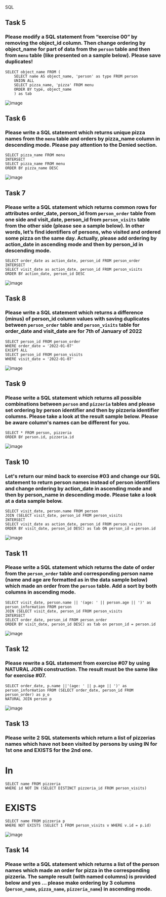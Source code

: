 SQL
## Task 5
### Please modify a SQL statement from “exercise 00” by removing the object_id column. Then change ordering by object_name for part of data from the `person` table and then from `menu` table (like presented on a sample below). Please save duplicates!
```
SELECT object_name FROM (
	SELECT name AS object_name, 'person' as type FROM person
	UNION ALL
	SELECT pizza_name, 'pizza' FROM menu
	ORDER BY type, object_name
	) as tab
```
![image](https://github.com/Nefyss/SQL/assets/113514047/e4540cb8-dabb-40eb-9e44-7da3cf60a5b4)

## Task 6
### Please write a SQL statement which returns unique pizza names from the `menu` table and orders by pizza_name column in descending mode. Please pay attention to the Denied section.
```
SELECT pizza_name FROM menu
INTERSECT
SELECT pizza_name FROM menu
ORDER BY pizza_name DESC
```
![image](https://github.com/Nefyss/SQL/assets/113514047/2677088c-2783-4eda-886e-e5e7f0f4f4c5)

## Task 7
### Please write a SQL statement which returns common rows for attributes order_date, person_id from `person_order` table from one side and visit_date, person_id from `person_visits` table from the other side (please see a sample below). In other words, let’s find identifiers of persons, who visited and ordered some pizza on the same day. Actually, please add ordering by action_date in ascending mode and then by person_id in descending mode.
```
SELECT order_date as action_date, person_id FROM person_order
INTERSECT
SELECT visit_date as action_date, person_id FROM person_visits
ORDER BY action_date, person_id DESC
```
![image](https://github.com/Nefyss/SQL/assets/113514047/9440e0ee-9cd7-45c7-b7b6-d627ebbeef87)

## Task 8
### Please write a SQL statement which returns a difference (minus) of person_id column values with saving duplicates between `person_order` table and `person_visits` table for order_date and visit_date are for 7th of January of 2022
```
SELECT person_id FROM person_order
WHERE order_date = '2022-01-07'
EXCEPT ALL
SELECT person_id FROM person_visits
WHERE visit_date = '2022-01-07'
```
![image](https://github.com/Nefyss/SQL/assets/113514047/ae644fdb-3b4b-434f-8fd9-1c4b2f525f0a)

## Task 9
### Please write a SQL statement which returns all possible combinations between `person` and `pizzeria` tables and please set ordering by person identifier and then by pizzeria identifier columns. Please take a look at the result sample below. Please be aware column's names can be different for you.
```
SELECT * FROM person, pizzeria
ORDER BY person.id, pizzeria.id
```
![image](https://github.com/Nefyss/SQL/assets/113514047/47877c74-b2cd-457c-9ee9-533849905b88)

## Task 10
### Let's return our mind back to exercise #03 and change our SQL statement to return person names instead of person identifiers and change ordering by action_date in ascending mode and then by person_name in descending mode. Please take a look at a data sample below.
```
SELECT visit_date, person.name FROM person
JOIN (SELECT visit_date, person_id FROM person_visits
INTERSECT
SELECT visit_date as action_date, person_id FROM person_visits
ORDER BY visit_date, person_id DESC) as tab ON person_id = person.id
```
![image](https://github.com/Nefyss/SQL/assets/113514047/fdeb79f3-cf4c-4f4a-b5c4-21c958917946)

## Task 11
### Please write a SQL statement which returns the date of order from the `person_order` table and corresponding person name (name and age are formatted as in the data sample below) which made an order from the `person` table. Add a sort by both columns in ascending mode.
```
SELECT visit_date, person.name || '(age: ' || person.age || ')' as person_information FROM person
JOIN (SELECT visit_date, person_id FROM person_visits
INTERSECT
SELECT order_date, person_id FROM person_order
ORDER BY visit_date, person_id DESC) as tab on person_id = person.id
```
![image](https://github.com/Nefyss/SQL/assets/113514047/48c13f31-cffd-4819-a7be-6b05c278cf61)

## Task 12
### Please rewrite a SQL statement from exercise #07 by using NATURAL JOIN construction. The result must be the same like for exercise #07.
```
SELECT order_date, p.name ||'(age: ' || p.age || ')' as 
person_information FROM (SELECT order_date, person_id FROM person_order) as p_o
NATURAL JOIN person p

```
![image](https://github.com/Nefyss/SQL/assets/113514047/20c0ca8b-169b-44f4-a2e6-505b1677fe86)

## Task 13
### Please write 2 SQL statements which return a list of pizzerias names which have not been visited by persons by using IN for 1st one and EXISTS for the 2nd one.
# In
```
SELECT name FROM pizzeria
WHERE id NOT IN (SELECT DISTINCT pizzeria_id FROM person_visits)
```
# EXISTS
```
SELECT name FROM pizzeria p
WHERE NOT EXISTS (SELECT 1 FROM person_visits v WHERE v.id = p.id)
```
![image](https://github.com/Nefyss/SQL/assets/113514047/a064a32a-3677-4ecf-8151-30847cd4dd01)

## Task 14
### Please write a SQL statement which returns a list of the person names which made an order for pizza in the corresponding pizzeria. The sample result (with named columns) is provided below and yes ... please make ordering by 3 columns (`person_name`, `pizza_name`, `pizzeria_name`) in ascending mode.

```

```


